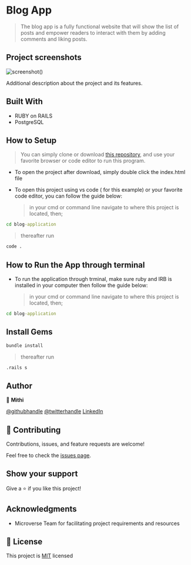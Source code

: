 # Blog App

> The blog app is a fully functional website that will show the list of posts and empower readers to interact with them by adding comments and liking posts.

## Project screenshots

![screenshot()]()

Additional description about the project and its features.

## Built With

- RUBY on RAILS
- PostgreSQL

## How to Setup

> You can simply clone or download [this repository](https://github.com/Mithi-code/blog-application), and use your favorite browser or code editor to run this program.

- To open the project after download, simply double click the index.html file

- To open this project using vs code ( for this example) or your favorite code editor, you can follow the guide below:
  > in your cmd or command line navigate to where this project is located, then;

```cmd
cd blog-application
```

> thereafter run

```cmd
code .
```

## How to Run the App through terminal

- To run the application through trminal, make sure ruby and IRB is installed in your computer then follow the guide below:
  > in your cmd or command line navigate to where this project is located, then;

```cmd
cd blog-application
```

## Install Gems


```cmd
bundle install
```
> thereafter run

```cmd
.rails s
```

## Author

👤 **Mithi**

[@githubhandle](https://github.com/Mithi-code/)
[@twitterhandle](https://twitter.com/sam_mongare)
[LinkedIn](https://www.linkedin.com/in/mithicode/)

## 🤝 Contributing

Contributions, issues, and feature requests are welcome!

Feel free to check the [issues page](../../issues/).

## Show your support

Give a ⭐️ if you like this project!

## Acknowledgments

- Microverse Team for facilitating project requirements and resources

## 📝 License

This project is [MIT](./MIT.md) licensed